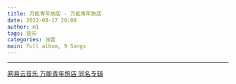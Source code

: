 ```yaml
---
title: 万能青年旅店 - 万能青年旅店
date: 2022-08-17 20:00
author: m1
tags: 音乐
categories: 浊音
main: Full album, 9 Songs
---
```


<link rel="stylesheet" href="/css/APlayer.min.css">
<div id="aplayer"></div>
<script src="/js/APlayer.min.js"></script>
<script>
    const ap = new APlayer({
    container: document.getElementById('aplayer'),
    lrcType: 3,
    loop: 'none',
    audio: [
        {
        name: '狗尿馆',
        artist: '万能青年旅店',
        url: '01 狗尿馆.m4a',
        cover: 'Cover.jpg',
        lrc: '',
        },
        {
        name: '不万能的喜剧',
        artist: '万能青年旅店',
        url: '02 不万能的喜剧.m4a',
        cover: 'Cover.jpg',
        lrc: '02 不万能的喜剧.lrc',
        },
        {
        name: '揪心的玩笑与漫长的白日梦',
        artist: '万能青年旅店',
        url: '03 揪心的玩笑与漫长的白日梦.m4a',
        cover: 'Cover.jpg',
        lrc: '03 揪心的玩笑与漫长的白日梦.lrc',
        },
        {
        name: '大石碎胸口',
        artist: '万能青年旅店',
        url: '04 大石碎胸口.m4a',
        cover: 'Cover.jpg',
        lrc: '04 大石碎胸口.lrc',
        },
        {
        name: '洋鸟消夏录',
        artist: '万能青年旅店',
        url: '05 洋鸟消夏录.m4a',
        cover: 'Cover.jpg',
        lrc: '',
        },
        {
        name: '秦皇岛',
        artist: '万能青年旅店',
        url: '06 秦皇岛.m4a',
        cover: 'Cover.jpg',
        lrc: '06 秦皇岛.lrc',
        },
        {
        name: '十万嬉皮',
        artist: '万能青年旅店',
        url: '07 十万嬉皮.m4a',
        cover: 'Cover.jpg',
        lrc: '07 十万嬉皮.lrc',
        },
        {
        name: '在这颗行星所有的酒馆',
        artist: '万能青年旅店',
        url: '08 在这颗行星所有的酒馆.m4a',
        cover: 'Cover.jpg',
        lrc: '08 在这颗行星所有的酒馆.lrc',
        },
        {
        name: '杀死那个石家庄人',
        artist: '万能青年旅店',
        url: '09 杀死那个石家庄人.m4a',
        cover: 'Cover.jpg',
        lrc: '09 杀死那个石家庄人.lrc',
        }
    ]
});
</script>

---

[网易云音乐 万能青年旅店 同名专辑](https://music.163.com/#/album?id=38306)
